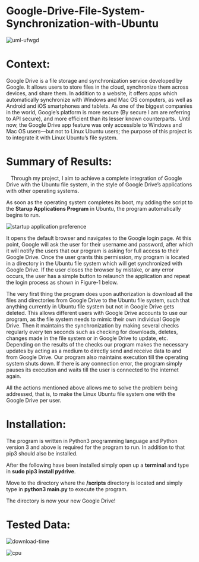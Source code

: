 # Google-Drive-File-System-Synchronization-with-Ubuntu

![uml-ufwgd](https://cloud.githubusercontent.com/assets/25164326/25222441/76c2baf4-2586-11e7-8cfa-7133bd97cd87.png)

# Context:

Google Drive is a file storage and synchronization service developed by Google. It allows users to store files in the cloud, synchronize them across devices, and share them. In addition to a website, it offers apps which automatically synchronize with Windows and Mac OS computers, as well as Android and iOS smartphones and tablets.
As one of the biggest companies in the world, Google’s platform is more secure (By secure I am are referring to API secure), and more efficient than its lesser known counterparts.  Until now, the Google Drive app feature was only accessible to Windows and Mac OS users—but not to Linux Ubuntu users; the purpose of this project is to integrate it with Linux Ubuntu’s file system.

# Summary of Results:
  
Through my project, I aim to achieve a complete integration of Google Drive with the Ubuntu file system, in the style of Google Drive’s applications with other operating systems.

As soon as the operating system completes its boot, my adding the script to the **Starup Applications Program** in Ubuntu, the program automatically begins to run. 

![startup application preference](https://cloud.githubusercontent.com/assets/25164326/25222228/eb228ec0-2585-11e7-9cba-3810ae427d3a.png)

It opens the default browser and navigates to the Google login page. At this point, Google will ask the user for their username and password, after which it will notify the users that our program is asking for full access to their Google Drive. Once the user grants this permission, my program is located in a directory in the Ubuntu file system which will get synchronized with Google Drive. If the user closes the browser by mistake, or any error occurs, the user has a simple button to relaunch the application and repeat the login process as shown in Figure-1 below.

The very first thing the program does upon authorization is download all the files and directories from Google Drive to the Ubuntu file system, such that anything currently in Ubuntu file system but not in Google Drive gets deleted. This allows different users with Google Drive accounts to use our program, as the file system needs to mimic their own individual Google Drive. Then it maintains the synchronization by making several checks regularly every ten seconds such as checking for downloads, deletes, changes made in the file system or in Google Drive to update, etc. Depending on the results of the checks our program makes the necessary updates by acting as a medium to directly send and receive data to and from Google Drive. Our program also maintains execution till the operating system shuts down. If there is any connection error, the program simply pauses its execution and waits till the user is connected to the internet again.

All the actions mentioned above allows me to solve the problem being addressed, that is, to make the Linux Ubuntu file system one with the Google Drive per user.

# Installation:

The program is written in Python3 programming language and Python version 3 and above is required for the program to run. In addition to that pip3 should also be installed.

After the following have been installed simply open up a **terminal** and type in **sudo pip3 install pydrive**.

Move to the directory where the **/scripts** directory is located and simply type in **python3 __main__.py** to execute the program.

The directory is now your new Google Drive!


# Tested Data:

![download-time](https://cloud.githubusercontent.com/assets/25164326/25222414/64a954cc-2586-11e7-804a-3e9a2ac55296.png)



![cpu](https://cloud.githubusercontent.com/assets/25164326/25222551/bf68d054-2586-11e7-8c24-3621b8af1f8a.png)


